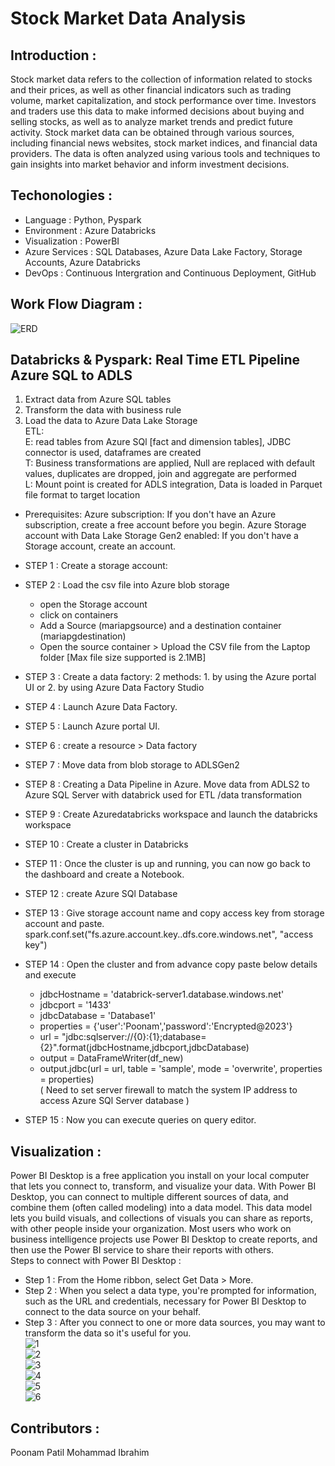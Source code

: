# Stock Market Data Analysis

## Introduction :
Stock market data refers to the collection of information related to stocks and their prices, as well as other financial indicators such as trading volume, market capitalization, and stock performance over time. 
		Investors and traders use this data to make informed decisions about buying and selling stocks, as well as to analyze market trends and predict future activity. 
		Stock market data can be obtained through various sources, including financial news websites, stock market indices, and financial data providers. 
The data is often analyzed using various tools and techniques to gain insights into market behavior and inform investment decisions.

## Techonologies :
* Language 		: Python, Pyspark
* Environment 		: Azure Databricks
* Visualization 	: PowerBI
* Azure Services 	: SQL Databases, Azure Data Lake Factory, Storage Accounts, Azure Databricks
* DevOps 		: Continuous Intergration and Continuous Deployment, GitHub

## Work Flow Diagram :
![ERD](https://github.com/Poonam-Patil-29/Stock-Market-Data-Analysys-Databricks/assets/104273538/323b831e-aaeb-4478-a289-ab121dea87b5)

## Databricks & Pyspark: Real Time ETL Pipeline Azure SQL to ADLS
1. Extract data from Azure SQL tables<br>
2. Transform the data with business rule<br>
3. Load the data to Azure Data Lake Storage<br>
ETL:<br>
  E: read tables from Azure SQl [fact and dimension tables], JDBC connector is used, dataframes are created <br>
  T: Business transformations are applied, Null are replaced with default values, duplicates are dropped, join and aggregate are performed <br>
  L: Mount point is created for ADLS integration, Data is loaded in Parquet file format to target location <br>

* Prerequisites:
  Azure subscription: If you don't have an Azure subscription, create a free account before you begin.
  Azure Storage account with Data Lake Storage Gen2 enabled: If you don't have a Storage account, create an account.

* STEP 1 : Create a storage account:
* STEP 2 : Load the csv file into Azure blob storage
  - open the Storage account
  - click on containers
  - Add a Source (mariapgsource) and a destination container (mariapgdestination)
  - Open the source container > Upload the CSV file from the Laptop folder [Max file size supported is 2.1MB]
* STEP 3 : Create a data factory: 2 methods: 1. by using the Azure portal UI or 2. by using Azure Data Factory Studio
* STEP 4 : Launch Azure Data Factory.
* STEP 5 : Launch Azure portal UI.
* STEP 6 : create a resource > Data factory
* STEP 7 : Move data from blob storage to ADLSGen2
* STEP 8 : Creating a Data Pipeline in Azure. Move data from ADLS2 to Azure SQL Server with databrick used for ETL /data transformation
* STEP 9 : Create Azuredatabricks workspace and launch the databricks workspace
* STEP 10 : Create a cluster in Databricks 
* STEP 11 : Once the cluster is up and running, you can now go back to the dashboard and create a Notebook.
* STEP 12 : create Azure SQl Database
* STEP 13 : Give storage account name <storage account> and copy access key from storage account and paste.<br>
  spark.conf.set("fs.azure.account.key.<storage account>.dfs.core.windows.net", "access key")<br>
* STEP 14 : Open the cluster and from advance copy paste below details and execute
  - jdbcHostname = 'databrick-server1.database.windows.net'
  - jdbcport = '1433'<br>
  - jdbcDatabase = 'Database1'           
  - properties = {'user':'Poonam','password':'Encrypted@2023'}<br>
  - url = "jdbc:sqlserver://{0}:{1};database={2}".format(jdbcHostname,jdbcport,jdbcDatabase)<br>
  - output = DataFrameWriter(df_new)<br>
  - output.jdbc(url = url, table = 'sample', mode = 'overwrite', properties = properties)<br>
    ( Need to set server firewall to match the system IP address to access Azure SQl Server database )
* STEP 15 : Now you can execute queries on query editor.

## Visualization :
Power BI Desktop is a free application you install on your local computer that lets you connect to, transform, and visualize your data. With Power BI Desktop, you can connect to multiple different sources of data, and combine them (often called modeling) into a data model. This data model lets you build visuals, and collections of visuals you can share as reports, with other people inside your organization. Most users who work on business intelligence projects use Power BI Desktop to create reports, and then use the Power BI service to share their reports with others.<br>
Steps to connect with Power BI Desktop :
* Step 1 : From the Home ribbon, select Get Data > More.
* Step 2 : When you select a data type, you're prompted for information, such as the URL and credentials, necessary for Power BI Desktop to connect to the data    source on your behalf.
* Step 3 : After you connect to one or more data sources, you may want to transform the data so it's useful for you.<br>
![1](https://github.com/Poonam-Patil-29/Stock-Market-Data-Analysys-Databricks/assets/104273538/e8f6808e-838c-4570-94cf-ca5bced5f412)<br>
![2](https://github.com/Poonam-Patil-29/Stock-Market-Data-Analysys-Databricks/assets/104273538/e8e57357-ecb1-4127-ad36-7929fe339771)<br>
![3](https://github.com/Poonam-Patil-29/Stock-Market-Data-Analysys-Databricks/assets/104273538/2af3eeb4-8c70-4221-8d58-196473863abc)<br>
![4](https://github.com/Poonam-Patil-29/Stock-Market-Data-Analysys-Databricks/assets/104273538/29bf4d2f-7df3-46e1-9b69-e4932de34ff7)<br>
![5](https://github.com/Poonam-Patil-29/Stock-Market-Data-Analysys-Databricks/assets/104273538/4f9900e7-df67-42e8-94e3-c8c9fb575c64)<br>
![6](https://github.com/Poonam-Patil-29/Stock-Market-Data-Analysys-Databricks/assets/104273538/d4e9bbfa-eee6-4191-9ff5-055e11cb6218)<br>

## Contributors :
Poonam Patil
Mohammad Ibrahim

